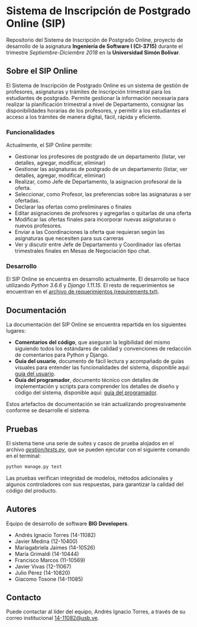 # Sistema de Inscripción de Postgrado Online (SIP)

Repositorio del Sistema de Inscripción de Postgrado Online, proyecto de desarrollo de la asignatura **Ingeniería de Software I (CI-3715)** durante el trimestre *Septiembre-Diciembre 2018* en la **Universidad Simón Bolívar**.

## Sobre el SIP Online

El Sistema de Inscripción de Postgrado Online es un sistema de gestión de profesores, asignaturas y trámites de inscripción trimestral para los estudiantes de postgrado. Permite gestionar la información necesaria para realizar la planificación trimestral a nivel de Departamento, consignar las disponibilidades horarias de los profesores, y permitir a los estudiantes el acceso a los trámites de manera digital, fácil, rápida y eficiente.

### Funcionalidades

Actualmente, el SIP Online permite:

- Gestionar los profesores de postgrado de un departamento (listar, ver detalles, agregar, modificar, eliminar)
- Gestionar las asignaturas de postgrado de un departamento (listar, ver detalles, agregar, modificar, eliminar)
- Realizar, como Jefe de Departamento, la asignacion profesoral de la oferta.
- Seleccionar, como Profesor, las preferencias sobre las asignaturas a ser ofertadas.
- Declarar las ofertas como preliminares o finales
- Editar asignaciones de profesores y agregarlas o quitarlas de una oferta
- Modificar las ofertas finales para incorporar nuevas asignaturas o nuevos profesores.
- Enviar a las Coordinaciones la oferta que requieran según las asignaturas que necesiten para sus carreras
- Ver y discutir entre Jefe de Departamento y Coordinador las ofertas trimestrales finales en Mesas de Negociación tipo chat.

### Desarrollo

El SIP Online se encuentra en desarrollo actualmente. El desarrollo se hace utilizando *Python 3.6.6* y *Django 1.11.15*. El resto de requerimientos se encuentran en el [archivo de requerimientos (requirements.txt)](requirements.txt).

## Documentación

La documentación del SIP Online se encuentra repartida en los siguientes lugares:

- **Comentarios del código**, que aseguran la legibilidad del mismo siguiendo todos los estándares de calidad y convenciones de redacción de comentarios para Python y Django.
- **Guía del usuario**, documento de fácil lectura y acompañado de guías visuales para entender las funcionalidades del sistema, disponible aquí: [guía del usuario](docs/GUIA-USUARIO.md).
- **Guía del programador**, documento técnico con detalles de implementación y scripts para comprender los detalles de diseño y código del sistema, disponible aquí:  [guía del programador](docs/GUIA-PROGRAMADOR.md).

Estos artefactos de documentación se irán actualizando progresivamente conforme se desarrolle el sistema.

## Pruebas

El sistema tiene una serie de suites y casos de prueba alojados en el archivo [*gestion/tests.py*](gestion/tests.py), que se pueden ejecutar con el siguiente comando en el terminal:

```bash
python manage.py test
```

Las pruebas verifican integridad de modelos, métodos adicionales y algunos controladores con sus respuestas, para garantizar la calidad del código del producto.

## Autores

Equipo de desarrollo de software **BIG Developers**.

- Andrés Ignacio Torres (14-11082)
- Javier Medina (12-10400)
- Mariagabriela Jaimes (14-10526)
- María Grimaldi (14-10444)
- Francisco Marcos (11-10569)
- Javier Vivas (12-11067)
- Julio Pérez (14-10820)
- Giacomo Tosone (14-11085)

## Contacto

Puede contactar al líder del equipo, Andrés Ignacio Torres, a través de su correo institucional 14-11082@usb.ve.
